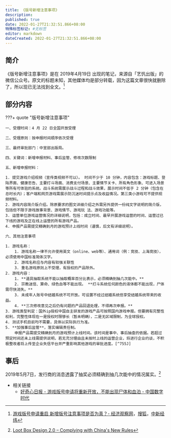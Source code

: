 ```yaml
---
title: 《版号新增注意事项》
description:
published: true
date: 2022-01-27T21:32:51.866+08:00
特殊标签标记: #无标签
editor: markdown
dateCreated: 2022-01-27T21:32:51.866+08:00
---
```


## 简介

《版号新增注意事项》是在 2019年4月19日 出现的笔记，来源自「艺忛出版」的微信公众号。原文的标题未知，其他媒体均是部分转载，因为这篇文章很快就删除了，所以现已无法找到全文。[^354]

[^354]: [游戏版号申请重启 新增版号注意事项是否为真？- 经济观察网](https://web.archive.org/web/20220127140510/https://m.eeo.com.cn/2019/0424/354320.shtml)，[搜狐](https://web.archive.org/web/20220127140520/https://www.sohu.com/a/310066843_118622)，[中新经纬](https://web.archive.org/web/20220127140307/https://www.jwview.com/jingwei/html/04-24/228364.shtml)

## 部分内容

???+ quote "版号新增注意事项"

    一、受理时间：4 月 22 日全国开放受理

    二、受理原则：按申报时间顺序依次受理

    三、最终审批部门：中宣部出版局。

    四、关键词：新增申报材料、事后监管、修改次数限制

    五、新增申报材料：

    1. 提交游戏介绍视频（宣传类视频不可以）。 时间不少于 10 分钟，内容包含：游戏标题、登陆界面、健康忠告、主要打斗场面、消费支付场景、主要情节关卡、所有角色形象、可进入场景等所有可体验的系统。战斗系统需展示战斗过程和战斗效果，展示时间不低于 2 分钟（包含在总时长内）；客户端和网页游戏需展示防沉迷时间提示点及收益情况。第三类小游戏可不提供视频材料。
    2. 游戏内容简介版介绍。除原要求的图文详细介绍之外需另外提供一份纯文字说明的简介版，包括但不限于游戏故事背景、游戏情节、游戏玩 法、游戏功能等。
    3. 运营单位游戏运营情况的详细说明，包括：成立时间、最早开展游戏运营的时间、运营过已下线的游戏及正在线上运营的所有游戏产品。
    4. 申报产品需提交精确到月的游戏预计上线时间（谨慎，后文有详细说明）。

    六、其他注意事项

    1. 游戏名称：
        1. 游戏名称一律不允许使用英文（online、web等）、通用词（例：竞技、上海竞技），必须使用中国标准简体汉字。
        2. 游戏名称应与内容有较强关联性
        3. 重名游戏原则上不受理，有授权的产品除外。
    2. 游戏内容：
        1. **道具抽取系统不能以抽取概率百分比表示，必须精确到抽几次能中。**
        2. 宗教迷信、算命、绿色血等不能出现。 **打斗系统任何颜色的液体都不能出现，尸体需尽快消失。**
        3. 未成年人账号中结婚系统不可开放。可设置不经过结婚系统但享受结婚系统带来的收益。
        4. **三次修改意见之后仍有问题的产品回退处理，不得再次申报。**
    3. 游戏类型判定：国外ip授权中国自主研发的游戏产品可按照国内游戏申报。但要拥有完整性权利，完整性体现在一是授权时限够长（暂未明确），二是无区域限制，为全球授权。
    4. 测试手机目前均不需要，具体以实际执行为准。
    5. **加强事后监管**，落实编辑责任制。
        申报产品需提交精确到月的游戏预计上线时间。该时间是事中、事后抽查的依据。若超过预定时间还未上线需提供说明，若无充分理由且未按时上线的运营企业，将进行企业约谈，不积极整改者将上传至企业失信平台并严重影响其他游戏的审批进度。[^755J]

[^755J]:
    + [游戏版号申报4月22日重启：打斗不能有液体，未成年人不开放结婚系统 ... - 超能网 - 腾讯内容开放平台](https://web.archive.org/web/20220127133132/https://page.om.qq.com/page/OKFU--Ws755JyrSReARYDwfA0)
    + [网传的“版号新增注意事项”是否属实？仍需进一步考证 - 游戏葡萄](https://web.archive.org/web/20201112004340/http://youxiputao.com/articles/17540)
    + [重磅!游戏版号申报正式重启！（附版号新增注意事项） - 知乎](https://web.archive.org/web/20220127140656/https://zhuanlan.zhihu.com/p/63293886)

## 事后

2019年5月7日，发行商的消息透露了抽奖必须精确到抽几次能中的情况属实。[^lbd2]

[^lbd2]: [Loot Box Design 2.0 – Complying with China's New Rules](https://web.archive.org/web/20211129161018/https://www.gamedeveloper.com/business/loot-box-design-2-0-complying-with-china-s-new-rules)

+ 相关链接
    + [好奇心日报 - 游戏版号申请将重新开放，不能出现尸体和血泊 - 中国数字时代](https://chinadigitaltimes.net/chinese/609326.html)
